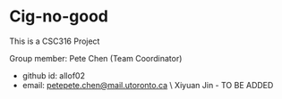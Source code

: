 # Cig-no-good

This is a CSC316 Project

Group member: 
Pete Chen (Team Coordinator) 
  - github id: allof02
  - email: petepete.chen@mail.utoronto.ca \\
Xiyuan Jin - TO BE ADDED


